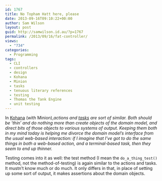 ```yaml
---
id: 1767
title: No Topham Hatt here, please
date: 2013-09-16T09:10:22+00:00
author: Sam Wilson
layout: post
guid: http://samwilson.id.au/?p=1767
permalink: /2013/09/16/fat-controller/
views:
  - "734"
categories:
  - Programming
tags:
  - CLI
  - controllers
  - design
  - Kohana
  - Minion
  - tasks
  - tenuous literary references
  - testing
  - Thomas the Tank Engine
  - unit testing
---
```

In [Kohana](http://kohanaframework.org) (with Minion),<dfn>actions<dfn></a> and <a href="http://kohanaframework.org/3.3/guide/minion/tasks"><dfn>tasks</dfn></a> are sort of similar. Both should be ‘thin’ and do nothing more than create objects of the domain model, and direct bits of those objects to various systems of output. Keeping them both in my mind today is helping me divorce the domain model’s interface from the usual web-based interaction: if I imagine that I’ve got to do the same things in both a web-based action, and a terminal-based task, then they seem to end up thinner.</p> 

<p>
  Testing comes into it as well: the test method (I mean the <code>do_a_thing_test()</code> method, not the method-of-testing) is again similar to the actions and tasks. It mustn’t know much or do much. It only differs in that, in place of setting up some sort of output, it makes assertions about the domain objects.
</p>